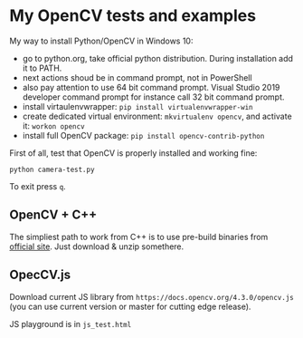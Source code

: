 # My OpenCV tests and examples

My way to install Python/OpenCV in Windows 10:
- go to python.org, take official python distribution. During installation add it to PATH. 
- next actions shoud be in command prompt, not in PowerShell
- also pay attention to use 64 bit command prompt. Visual Studio 2019 developer command prompt for instance call 32 bit command prompt.
- install virtaulenvwrapper: `pip install virtualenvwrapper-win`
- create dedicated virtual environment: `mkvirtualenv opencv`, and activate it: `workon opencv`
- install full OpenCV package: `pip install opencv-contrib-python`

First of all, test that OpenCV is properly installed and working fine: 

```
python camera-test.py
```

To exit press `q`.

## OpenCV + C++

The simpliest path to work from C++ is to use pre-build binaries from [official site](https://opencv.org/releases/). Just download & unzip somethere.

## OpecCV.js

Download current JS library from `https://docs.opencv.org/4.3.0/opencv.js` (you can use current version or master for cutting edge release).

JS playground is in `js_test.html`
